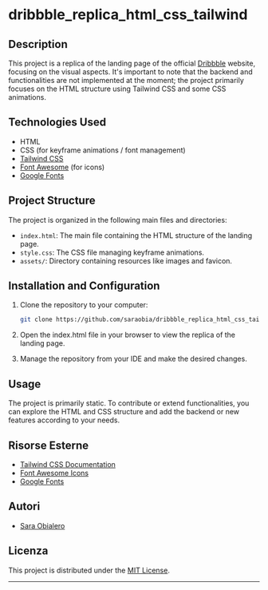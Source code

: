 # dribbble_replica_html_css_tailwind

## Description
This project is a replica of the landing page of the official [Dribbble](https://dribbble.com/) website, focusing on the visual aspects. It's important to note that the backend and functionalities are not implemented at the moment; the project primarily focuses on the HTML structure using Tailwind CSS and some CSS animations.

## Technologies Used
- HTML
- CSS (for keyframe animations / font management)
- [Tailwind CSS](https://tailwindcss.com/)
- [Font Awesome](https://fontawesome.com/) (for icons)
- [Google Fonts](https://fonts.google.com/)

## Project Structure
The project is organized in the following main files and directories:

- `index.html`: The main file containing the HTML structure of the landing page.
- `style.css`: The CSS file managing keyframe animations.
- `assets/`: Directory containing resources like images and favicon.

## Installation and Configuration
1. Clone the repository to your computer:

   ```bash
   git clone https://github.com/saraobia/dribbble_replica_html_css_tailwind


2. Open the index.html file in your browser to view the replica of the landing page.

3. Manage the repository from your IDE and make the desired changes.


## Usage
The project is primarily static. To contribute or extend functionalities, you can explore the HTML and CSS structure and add the backend or new features according to your needs.

## Risorse Esterne
- [Tailwind CSS Documentation](https://tailwindcss.com/docs)
- [Font Awesome Icons](https://fontawesome.com/icons)
- [Google Fonts](https://fonts.google.com/)

## Autori
- [Sara Obialero](https://github.com/saraobia)

## Licenza
This project is distributed under the [MIT License](LICENSE).



---